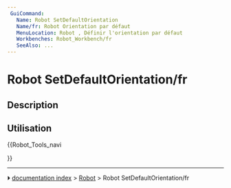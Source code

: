 ```yaml
---
 GuiCommand:
   Name: Robot SetDefaultOrientation
   Name/fr: Robot Orientation par défaut
   MenuLocation: Robot , Définir l'orientation par défaut
   Workbenches: Robot_Workbench/fr
   SeeAlso: ...
---
```


# Robot SetDefaultOrientation/fr

## Description

## Utilisation





{{Robot_Tools_navi

}}



---
⏵ [documentation index](../README.md) > [Robot](Robot_Workbench.md) > Robot SetDefaultOrientation/fr
